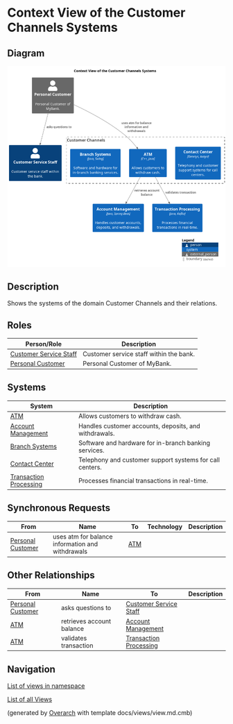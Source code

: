 # Context View of the Customer Channels Systems

## Diagram
![Context View of the Customer Channels Systems](../../mybank/customer-channels/context-view.png)

## Description
Shows the systems of the domain Customer Channels and their relations.

## Roles
| Person/Role | Description |
|---|---|
| [Customer Service Staff](../../mybank/customer-channels/customer-service-staff.md)| Customer service staff within the bank. |
| [Personal Customer](../../mybank/personal-customer.md)| Personal Customer of MyBank. |

## Systems
| System | Description |
|---|---|
| [ATM](../../mybank/customer-channels/atm.md)| Allows customers to withdraw cash. |
| [Account Management](../../mybank/core-banking/account-management-system.md)| Handles customer accounts, deposits, and withdrawals. |
| [Branch Systems](../../mybank/customer-channels/branch-systems.md)| Software and hardware for in-branch banking services. |
| [Contact Center](../../mybank/customer-channels/contact-center-system.md)| Telephony and customer support systems for call centers. |
| [Transaction Processing](../../mybank/core-banking/transaction-processing-system.md)| Processes financial transactions in real-time. |

## Synchronous Requests
| From | Name | To | Technology | Description |
|---|---|---|---|---|
| [Personal Customer](../../mybank/personal-customer.md) | uses atm for balance information and withdrawals | [ATM](../../mybank/customer-channels/atm.md) |  |  |

## Other Relationships
| From | Name | To | Description |
|---|---|---|---|
| [Personal Customer](../../mybank/personal-customer.md) | asks questions to | [Customer Service Staff](../../mybank/customer-channels/customer-service-staff.md) |  |
| [ATM](../../mybank/customer-channels/atm.md) | retrieves account balance | [Account Management](../../mybank/core-banking/account-management-system.md) |  |
| [ATM](../../mybank/customer-channels/atm.md) | validates transaction | [Transaction Processing](../../mybank/core-banking/transaction-processing-system.md) |  |

## Navigation
[List of views in namespace](./views-in-namespace.md)

[List of all Views](../../views.md)


(generated by [Overarch](https://github.com/soulspace-org/overarch) with template docs/views/view.md.cmb)

